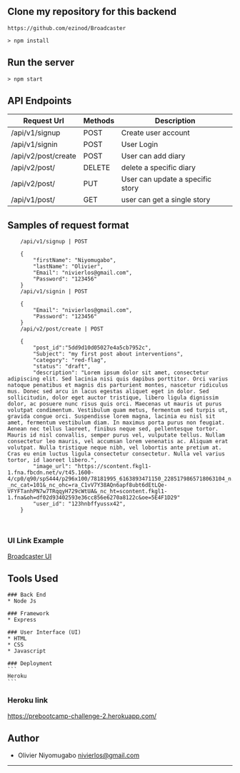  ## Clone my repository for this backend
```
https://github.com/ezinod/Broadcaster
```
```
> npm install
```

## Run the server
```
> npm start
```

## API Endpoints

| Request Url | Methods  | Description  |
| ------- | --- | --- |
| /api/v1/signup | POST | Create user account |
| /api/v1/signin | POST | User Login  |
| /api/v2/post/create | POST | User can add diary |
| /api/v2/post/<postId> | DELETE | delete a specific diary |
| /api/v2/post/<postId> | PUT | User can update a specific story |
| /api/v1/post/<storyId> | GET | user can get a single story |


## Samples of request format
```
    /api/v1/signup | POST

    {
        "firstName": "Niyomugabo",
        "lastName": "Olivier",
        "Email": "nivierlos@gmail.com",
        "Password": "123456"
    }
    /api/v1/signin | POST

    {
        "Email": "nivierlos@gmail.com",
        "Password": "123456"
    }
    /api/v2/post/create | POST

    {
        "post_id":"5dd9d10d05027e4a5cb7952c",
        "Subject": "my first post about interventions",
        "category": "red-flag",
        "status": "draft",
        "description": "Lorem ipsum dolor sit amet, consectetur adipiscing elit. Sed lacinia nisi quis dapibus porttitor. Orci varius natoque penatibus et magnis dis parturient montes, nascetur ridiculus mus. Donec sed arcu in lacus egestas aliquet eget in dolor. Sed sollicitudin, dolor eget auctor tristique, libero ligula dignissim dolor, ac posuere nunc risus quis orci. Maecenas ut mauris ut purus volutpat condimentum. Vestibulum quam metus, fermentum sed turpis ut, gravida congue orci. Suspendisse lorem magna, lacinia eu nisl sit amet, fermentum vestibulum diam. In maximus porta purus non feugiat. Aenean nec tellus laoreet, finibus neque sed, pellentesque tortor. Mauris id nisl convallis, semper purus vel, vulputate tellus. Nullam consectetur leo mauris, vel accumsan lorem venenatis ac. Aliquam erat volutpat. Nulla tristique neque nibh, vel lobortis ante pretium at. Cras eu enim luctus ligula consectetur consectetur. Nulla vel varius tortor, id laoreet libero.",
        "image_url": "https://scontent.fkgl1-1.fna.fbcdn.net/v/t45.1600-4/cp0/q90/spS444/p296x100/78181995_6163893471150_2285179865718063104_n.png.jpg?_nc_cat=101&_nc_ohc=ra_C1vV7Y38AQn6apf8ubt6dEtLQe-VFYFTanhPN7w7TRqqyH729cWtUA&_nc_ht=scontent.fkgl1-1.fna&oh=df02d93402593e36cc856e6270a8122c&oe=5E4F1D29"
        "user_id": "123hnbffyussx42",
    }



```
### UI Link Example
[Broadcaster UI](https://ezinod.github.io/Broadcaster/ui)

## Tools Used

    ### Back End
    * Node Js

    ### Framework
    * Express

    ### User Interface (UI)
    * HTML
    * CSS
    * Javascript

    ### Deployment
    ```
    Heroku
    ```
### Heroku link
https://prebootcamp-challenge-2.herokuapp.com/

## Author
- Olivier Niyomugabo <nivierlos@gmail.com>
---